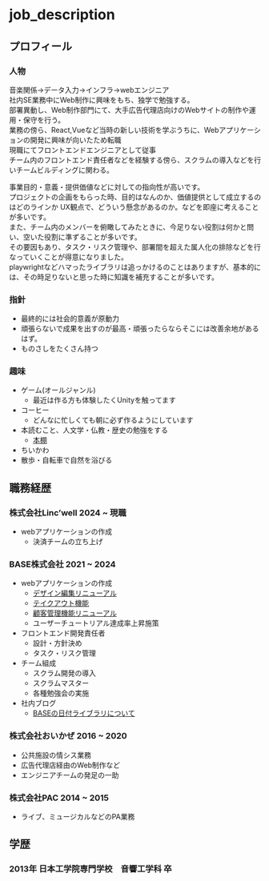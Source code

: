 # job_description

## プロフィール

### 人物
音楽関係→データ入力→インフラ→webエンジニア  
社内SE業務中にWeb制作に興味をもち、独学で勉強する。  
部署異動し、Web制作部門にて、大手広告代理店向けのWebサイトの制作や運用・保守を行う。  
業務の傍ら、React,Vueなど当時の新しい技術を学ぶうちに、Webアプリケーションの開発に興味が向いたため転職
<br>
現職にてフロントエンドエンジニアとして従事  
チーム内のフロントエンド責任者などを経験する傍ら、スクラムの導入などを行いチームビルディングに関わる。  

事業目的・意義・提供価値などに対しての指向性が高いです。  
プロジェクトの企画をもらった時、目的はなんのか、価値提供として成立するのはどのラインか
UX観点で、どういう懸念があるのか。などを即座に考えることが多いです。  
また、チーム内のメンバーを俯瞰してみたときに、今足りない役割は何かと問い、空いた役割に準ずることが多いです。  
その要因もあり、タスク・リスク管理や、部署間を超えた属人化の排除などを行なっていくことが得意になりました。  
playwrightなどハマったライブラリは追っかけるのことはありますが、基本的には、その時足りないと思った時に知識を補充することが多いです。  


### 指針
- 最終的には社会的意義が原動力
- 頑張らないで成果を出すのが最高・頑張ったらならそこには改善余地があるはず。
- ものさしをたくさん持つ
  
### 趣味
- ゲーム(オールジャンル)
  - 最近は作る方も体験したくUnityを触ってます
- コーヒー
  - どんなに忙しくても朝に必ず作るようにしています
- 本読むこと、人文学・仏教・歴史の勉強をする
  - [本棚](https://booklog.jp/users/makubexbooklog)   
- ちいかわ
- 散歩・自転車で自然を浴びる



## 職務経歴

### 株式会社Linc’well 2024 ~ 現職
- webアプリケーションの作成
  - 決済チームの立ち上げ   

### BASE株式会社 2021 ~ 2024
- webアプリケーションの作成
  - [デザイン編集リニューアル](https://binc.jp/press-room/news/press-release/pr_20201015)
  - [テイクアウト機能](https://baseu.jp/15390)
  - [顧客管理機能リニューアル](https://baseu.jp/22769)
  - ユーザーチュートリアル達成率上昇施策
- フロントエンド開発責任者
  - 設計・方針決め
  - タスク・リスク管理
- チーム組成
  - スクラム開発の導入
  - スクラムマスター
  - 各種勉強会の実施
- 社内ブログ
  - [BASEの日付ライブラリについて](https://devblog.thebase.in/entry/2020/11/05/110000)  

### 株式会社おいかぜ 2016 ~ 2020
- 公共施設の情シス業務
- 広告代理店経由のWeb制作など
- エンジニアチームの発足の一助


### 株式会社PAC  2014 ~ 2015
- ライブ、ミュージカルなどのPA業務

## 学歴
### 2013年 日本工学院専門学校　音響工学科 卒 
